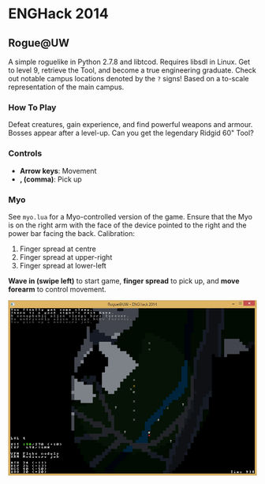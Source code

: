 # ENGHack 2014
## Rogue@UW

A simple roguelike in Python 2.7.8 and libtcod. Requires libsdl in Linux. Get to level 9, retrieve the Tool, and become a true engineering graduate. Check out notable campus locations denoted by the `?` signs! Based on a to-scale representation of the main campus.

### How To Play

Defeat creatures, gain experience, and find powerful weapons and armour. Bosses appear after a level-up. Can you get the legendary Ridgid 60" Tool?

### Controls

* **Arrow keys**: Movement
* **, (comma)**: Pick up

### Myo

See `myo.lua` for a Myo-controlled version of the game. Ensure that the Myo is on the right arm with the face of the device pointed to the right and the power bar facing the back. Calibration:

1. Finger spread at centre
2. Finger spread at upper-right
3. Finger spread at lower-left

**Wave in (swipe left)** to start game, **finger spread** to pick up, and **move forearm** to control movement.

![Rogue@UW screenshot](/hack_screen.png?raw=true)